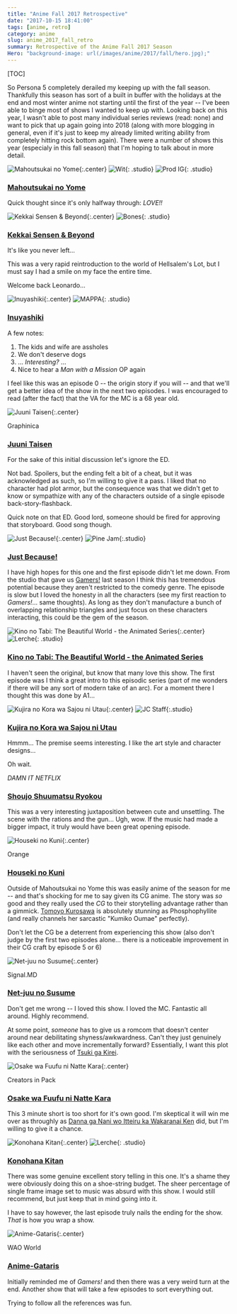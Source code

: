 ```yaml
---
title: "Anime Fall 2017 Retrospective"
date: "2017-10-15 18:41:00"
tags: [anime, retro]
category: anime
slug: anime_2017_fall_retro
summary: Retrospective of the Anime Fall 2017 Season
Hero: "background-image: url(/images/anime/2017/fall/hero.jpg);"
---
```


[TOC]

So Persona 5 completely derailed my keeping up with the fall season. Thankfully this season has sort of a built in buffer with the holidays at the end and most winter anime not starting until the first of the year -- I've been able to binge most of shows I wanted to keep up with. Looking back on this year, I wasn't able to post many individual series reviews (read: none) and want to pick that up again going into 2018 (along with more blogging in general, even if it's just to keep my already limited writing ability from completely hitting rock bottom again). There were a number of shows this year (especialy in this fall season) that I'm hoping to talk about in more detail.

![Mahoutsukai no Yome]({filename}/images/anime/2017/fall/98436-UMxpGC5mcqHy.jpg "Mahoutsukai no Yome"){:.center} ![Wit]({filename}/images/anime/studios/half/wit.png){: .studio} ![Prod IG]({filename}/images/anime/studios/half/production_ig.png){: .studio}

### [Mahoutsukai no Yome](https://anilist.co/anime/98436)

Quick thought since it's only halfway through: _LOVE!!_

![Kekkai Sensen & Beyond]({filename}/images/anime/2017/fall/97886-iArtYIxZzGcR.jpg "Kekkai Sensen & Beyond"){:.center} ![Bones]({filename}/images/anime/studios/half/bones.png){: .studio}

### [Kekkai Sensen & Beyond](https://anilist.co/anime/97886)

It's like you never left...

This was a very rapid reintroduction to the world of Hellsalem's Lot, but I must say I had a smile on my face the entire time.

Welcome back Leonardo...

![Inuyashiki]({filename}/images/anime/2017/fall/97922-seJC6kFXjBFS.jpg "Inuyashiki"){:.center} ![MAPPA]({filename}/images/anime/studios/half/mappa.png){: .studio}

### [Inuyashiki](https://anilist.co/anime/97922)

A few notes:

1. The kids and wife are assholes
2. We don't deserve dogs
3. ... _Interesting?_ ...
4. Nice to hear a _Man with a Mission_ OP again

I feel like this was an episode 0 -- the origin story if you will -- and that we'll get a better idea of the show in the next two episodes. I was encouraged to read (after the fact) that the VA for the MC is a 68 year old.

![Juuni Taisen]({filename}/images/anime/2017/fall/98443-1d7qImgzb6Dj.jpg "Juuni Taisen"){:.center}

<div class="studio">Graphinica</div>

### [Juuni Taisen](https://anilist.co/anime/98443)

For the sake of this initial discussion let's ignore the ED.

Not bad. Spoilers, but the ending felt a bit of a cheat, but it was acknowledged as such, so I'm willing to give it a pass. I liked that no character had plot armor, but the consequence was that we didn't get to know or sympathize with any of the characters outside of a single episode back-story-flashback.

Quick note on that ED. Good lord, someone should be fired for approving that storyboard. Good song though.

![Just Because!]({filename}/images/anime/2017/fall/98820-uz3n6YW1OXYU.jpg "Just Because!"){:.center} ![Pine Jam]({filename}/images/anime/studios/half/pine_jam.png){:.studio}

### [Just Because!](https://anilist.co/anime/98820)

I have high hopes for this one and the first episode didn't let me down. From the studio that gave us [Gamers!](https://anilist.co/anime/97766) last season I think this has tremendous potential because they aren't restricted to the comedy genre. The episode is slow but I loved the honesty in all the characters (see my first reaction to _Gamers!_... same thoughts). As long as they don't manufacture a bunch of overlapping relationship triangles and just focus on these characters interacting, this could be the gem of the season.

![Kino no Tabi: The Beautiful World - the Animated Series]({filename}/images/anime/2017/fall/98448-OdfxrjAhkYvp.jpg "Kino no Tabi: The Beautiful World - the Animated Series"){:.center} ![Lerche]({filename}/images/anime/studios/half/lerche.png){: .studio}

### [Kino no Tabi: The Beautiful World - the Animated Series](https://anilist.co/anime/98448)

I haven't seen the original, but know that many love this show. The first episode was I think a great intro to this episodic series (part of me wonders if there will be any sort of modern take of an arc). For a moment there I thought this was done by A1...

![Kujira no Kora wa Sajou ni Utau]({filename}/images/anime/2017/fall/98449-jgDuWOtfIvaE.jpg "Kujira no Kora wa Sajou ni Utau"){:.center} ![JC Staff]({filename}/images/anime/studios/half/jc_staff.png){:.studio}

### [Kujira no Kora wa Sajou ni Utau](https://anilist.co/anime/98449)

Hmmm... The premise seems interesting. I like the art style and character designs...

Oh wait.

_DAMN IT NETFLIX_

### [Shoujo Shuumatsu Ryokou](https://anilist.co/anime/99420)

This was a very interesting juxtaposition between cute and unsettling. The scene with the rations and the gun... Ugh, wow. If the music had made a bigger impact, it truly would have been great opening episode.

![Houseki no Kuni]({filename}/images/anime/2017/fall/98707-yKcrtBTmFjEu.png "Houseki no Kuni"){:.center}

<div class="studio">Orange</div>

### [Houseki no Kuni](https://anilist.co/anime/98707)

Outside of Mahoutsukai no Yome this was easily anime of the season for me -- and that's shocking for me to say given its CG anime. The story was _so_ good and they really used the _CG_ to their storytelling advantage rather than a gimmick. [Tomoyo Kurosawa](https://anilist.co/staff/106661/TomoyoKurosawa) is absolutely stunning as Phosphophyllite (and really channels her sarcastic "Kumiko Oumae" perfectly).

Don't let the CG be a deterrent from experiencing this show (also don't judge by the first two episodes alone... there is a noticeable improvement in their CG craft by episode 5 or 6)

![Net-juu no Susume]({filename}/images/anime/2017/fall/99726-NbYnLhXEMISQ.jpg "Net-juu no Susume"){:.center}

<div class="studio">Signal.MD</div>

### [Net-juu no Susume](https://anilist.co/anime/99726)

Don't get me wrong -- I loved this show. I loved the MC. Fantastic all around. Highly recommend.

At some point, _someone_ has to give us a romcom that doesn't center around near debilitating shyness/awkwardness. Can't they just genuinely like each other and move incrementally forward? Essentially, I want this plot with the seriousness of [Tsuki ga Kirei](https://anilist.co/anime/98202/TsukigaKirei).

![Osake wa Fuufu ni Natte Kara]({filename}/images/anime/2017/fall/98657-P9OayeslJ79r.jpg "Osake wa Fuufu ni Natte Kara"){:.center}

<div class="studio">Creators in Pack</div>

### [Osake wa Fuufu ni Natte Kara](https://anilist.co/anime/98657)

This 3 minute short is too short for it's own good. I'm skeptical it will win me over as throughly as [Danna ga Nani wo Itteiru ka Wakaranai Ken](https://anilist.co/anime/20735) did, but I'm willing to give it a chance.

![Konohana Kitan]({filename}/images/anime/2017/fall/98506-BPHtNhP7Q1TD.jpg "Konohana Kitan"){:.center} ![Lerche]({filename}/images/anime/studios/half/lerche.png){: .studio}

### [Konohana Kitan](https://anilist.co/anime/98506)

There was some genuine excellent story telling in this one. It's a shame they were obviously doing this on a shoe-string budget. The sheer percentage of single frame image set to music was absurd with this show. I would still recommend, but just keep that in mind going into it.

I have to say however, the last episode truly nails the ending for the show. _That_ is how you wrap a show.

![Anime-Gataris]({filename}/images/anime/2017/fall/98607-yh9RjzFdVUWl.jpg "Anime-Gataris"){:.center}

<div class="studio">WAO World</div>

### [Anime-Gataris](https://anilist.co/anime/98607)

Initially reminded me of _Gamers!_ and then there was a very weird turn at the end. Another show that will take a few episodes to sort everything out.

Trying to follow all the references was fun.
